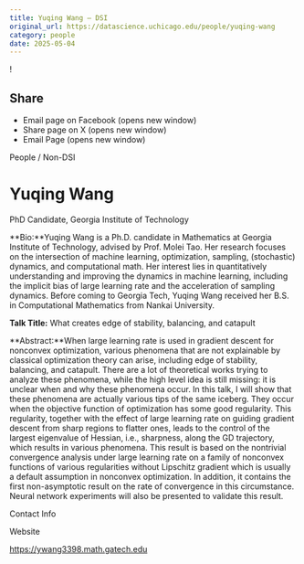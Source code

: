 ```yaml
---
title: Yuqing Wang – DSI
original_url: https://datascience.uchicago.edu/people/yuqing-wang
category: people
date: 2025-05-04
---
```


<!-- Table-like structure detected -->

!

## Share

* Email page on Facebook (opens new window)
* Share page on X (opens new window)
* Email Page (opens new window)

<!-- Table-like structure detected -->

People / Non-DSI

# Yuqing Wang

PhD Candidate, Georgia Institute of Technology

**Bio:**Yuqing Wang is a Ph.D. candidate in Mathematics at Georgia Institute of Technology, advised by Prof. Molei Tao. Her research focuses on the intersection of machine learning, optimization, sampling, (stochastic) dynamics, and computational math. Her interest lies in quantitatively understanding and improving the dynamics in machine learning, including the implicit bias of large learning rate and the acceleration of sampling dynamics. Before coming to Georgia Tech, Yuqing Wang received her B.S. in Computational Mathematics from Nankai University.

**Talk Title:** What creates edge of stability, balancing, and catapult

**Abstract:**When large learning rate is used in gradient descent for nonconvex optimization, various phenomena that are not explainable by classical optimization theory can arise, including edge of stability, balancing, and catapult. There are a lot of theoretical works trying to analyze these phenomena, while the high level idea is still missing: it is unclear when and why these phenomena occur. In this talk, I will show that these phenomena are actually various tips of the same iceberg. They occur when the objective function of optimization has some good regularity. This regularity, together with the effect of large learning rate on guiding gradient descent from sharp regions to flatter ones, leads to the control of the largest eigenvalue of Hessian, i.e., sharpness, along the GD trajectory, which results in various phenomena. This result is based on the nontrivial convergence analysis under large learning rate on a family of nonconvex functions of various regularities without Lipschitz gradient which is usually a default assumption in nonconvex optimization. In addition, it contains the first non-asymptotic result on the rate of convergence in this circumstance. Neural network experiments will also be presented to validate this result.

Contact Info

Website

<https://ywang3398.math.gatech.edu>